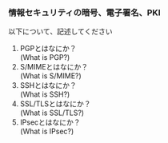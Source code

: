 ### 情報セキュリティの暗号、電子署名、PKI<br />
以下について、記述してください<br />

1. PGPとはなにか？<br />
(What is PGP?)<br />
2. S/MIMEとはなにか？<br />
(What is S/MIME?)<br />
3. SSHとはなにか？<br />
(What is SSH?)
4. SSL/TLSとはなにか？<br />
(What is SSL/TLS?)
5. IPsecとはなにか？<br />
(What is IPsec?)
